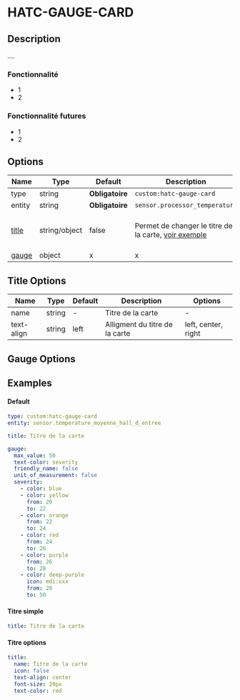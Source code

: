 # HATC-GAUGE-CARD

## Description

....

### Fonctionnalité
- 1
- 2

### Fonctionnalité futures
- 1
- 2

## Options
| Name | Type | Default | Description | Options |
| ---- | ---- | ------- | ----------- | ------- |
| type | string | **Obligatoire** | `custom:hatc-gauge-card` | - |
| entity | string | **Obligatoire** | `sensor.processor_temperature` | - |
| [title](#title-options) | string/object | false | Permet de changer le titre de la carte, [voir exemple](#titre-simple) | false, '', hide, string, object |
| [gauge](#gauge-options) | object | x | x | x |

## Title Options
| Name | Type | Default | Description | Options |
| ---- | ---- | ------- | ----------- | ------- |
| name | string | - | Titre de la carte | - |
| text-align | string | left | Alligment du titre de la carte | left, center, right |

## Gauge Options

## Examples

#### Default

```yaml
type: custom:hatc-gauge-card
entity: sensor.temperature_moyenne_hall_d_entree

title: Titre de la carte

gauge:
  max_value: 50 
  text-color: severity
  friendly_name: false
  unit_of_measurement: false
  severity:
    - color: blue
    - color: yellow
      from: 20
      to: 22
    - color: orange
      from: 22
      to: 24
    - color: red
      from: 24
      to: 26
    - color: purple
      from: 26
      to: 28
    - color: deep-purple
      icon: mdi:xxx
      from: 28
      to: 50
```

#### Titre simple

```yaml
title: Titre de la carte
```

#### Titre options

```yaml
title:
  name: Titre de la carte
  icon: false
  text-align: center
  font-size: 20px
  text-color: red
```
